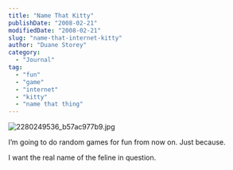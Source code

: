 ```yaml
---
title: "Name That Kitty"
publishDate: "2008-02-21"
modifiedDate: "2008-02-21"
slug: "name-that-internet-kitty"
author: "Duane Storey"
category:
  - "Journal"
tag:
  - "fun"
  - "game"
  - "internet"
  - "kitty"
  - "name that thing"
---
```


![2280249536_b57ac977b9.jpg](http://www.migratorynerd.com/wp-content/uploads/2008/02/2280249536_b57ac977b9.jpg)

I’m going to do random games for fun from now on. Just because.

I want the real name of the feline in question.